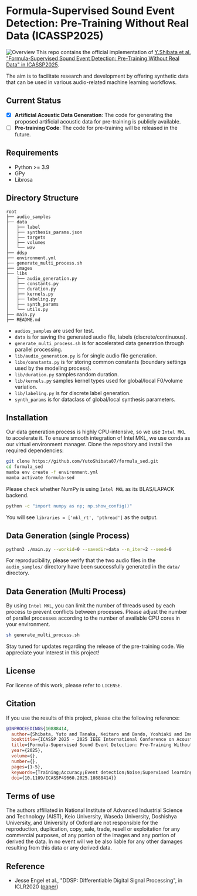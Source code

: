 # Formula-Supervised Sound Event Detection: Pre-Training Without Real Data (ICASSP2025)
![Overview](images/data_comparison_0331.png)
This repo contains the official implementation of [Y.Shibata et al. "Formula-Supervised Sound Event Detection: Pre-Training Without Real Data" in ICASSP2025](https://yutoshibata07.github.io/Formula-SED/).

The aim is to facilitate research and development by offering synthetic data that can be used in various audio-related machine learning workflows.

## Current Status

- [x] **Artificial Acoustic Data Generation**: The code for generating the proposed artificial acoustic data for pre-training is publicly available.
- [ ] **Pre-training Code**: The code for pre-training will be released in the future.

## Requirements

* Python >= 3.9
* GPy
* Librosa

## Directory Structure
```directory structure
root
├── audio_samples
├── data
│   ├── label
│   ├── synthesis_params.json
│   ├── targets
│   ├── volumes
│   └── wav
├── ddsp
├── environment.yml
├── generate_multi_process.sh
├── images
├── libs
│   ├── audio_generation.py
│   ├── constants.py
│   ├── duration.py
│   ├── kernels.py
│   ├── labeling.py
│   ├── synth_params
│   └── utils.py
├── main.py
├── README.md

```
* `audios_samples` are used for test.
* `data` is for saving the generated audio file, labels (discrete/continuous).
* `generate_multi_process.sh` is for accelerated data generation through parallel processing.
* `lib/audio_generation.py` is for single audio file generation.
* `libs/constants.py` is for storing common constants (boundary settings used by the modeling process).
* `lib/duration.py` samples random duration.
* `lib/kernels.py` samples kernel types used for global/local F0/volume variation.
* `lib/labeling.py` is for discrete label generation.
* `synth_params` is for dataclass of global/local synthesis parameters.


## Installation
Our data generation process is highly CPU-intensive, so we use `Intel MKL` to accelerate it. To ensure smooth integration of Intel MKL, we use conda as our virtual environment manager.
Clone the repository and install the required dependencies:
```bash
git clone https://github.com/YutoShibata07/formula_sed.git
cd formula_sed
mamba env create -f environment.yml
mamba activate formula-sed
```
Please check whether NumPy is using `Intel MKL` as its BLAS/LAPACK backend.
```bash
python -c "import numpy as np; np.show_config()"
```
You will see `libraries = ['mkl_rt', 'pthread']` as the output.
## Data Generation (single Process)
```bash
python3 ./main.py --workid=0 --savedir=data --n_iter=2 --seed=0 
```
For reproducibility, please verify that the two audio files in the `audio_samples/` directory have been successfully generated in the `data/` directory. 
## Data Generation (Multi Process)
By using `Intel MKL`, you can limit the number of threads used by each process to prevent conflicts between processes. Please adjust the number of parallel processes according to the number of available CPU cores in your environment.
```bash
sh generate_multi_process.sh
```
Stay tuned for updates regarding the release of the pre-training code. We appreciate your interest in this project!

## License

For license of this work, please refer to `LICENSE`.

## Citation
If you use the results of this project, please cite the following reference:
```bibtex
@INPROCEEDINGS{10888414,
  author={Shibata, Yuto and Tanaka, Keitaro and Bando, Yoshiaki and Imoto, Keisuke and Kalaoka, Hirokatsu and Aoki, Yoshimitsu},
  booktitle={ICASSP 2025 - 2025 IEEE International Conference on Acoustics, Speech and Signal Processing (ICASSP)}, 
  title={Formula-Supervised Sound Event Detection: Pre-Training Without Real Data}, 
  year={2025},
  volume={},
  number={},
  pages={1-5},
  keywords={Training;Accuracy;Event detection;Noise;Supervised learning;Training data;Acoustics;Mathematical models;Timing;Synthetic data;sound event detection;pre-training without real data;environmental sound synthesis},
  doi={10.1109/ICASSP49660.2025.10888414}}
```

## Terms of use
The authors affiliated in National Institute of Advanced Industrial Science and Technology (AIST), Keio University, Waseda University, Doshishya University, and University of Oxford are not responsible for the reproduction, duplication, copy, sale, trade, resell or exploitation for any commercial purposes, of any portion of the images and any portion of derived the data. In no event will we be also liable for any other damages resulting from this data or any derived data.


## Reference

* Jesse Engel et al., "DDSP: Differentiable Digital Signal Processing", in ICLR2020 ([paper](https://arxiv.org/abs/2001.04643))